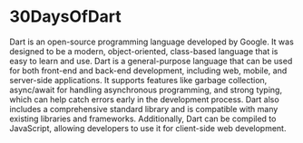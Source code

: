 # 30DaysOfDart

Dart is an open-source programming language developed by Google. It was designed to be a modern, object-oriented, class-based language that is easy to learn and use. Dart is a general-purpose language that can be used for both front-end and back-end development, including web, mobile, and server-side applications. It supports features like garbage collection, async/await for handling asynchronous programming, and strong typing, which can help catch errors early in the development process. Dart also includes a comprehensive standard library and is compatible with many existing libraries and frameworks. Additionally, Dart can be compiled to JavaScript, allowing developers to use it for client-side web development.
